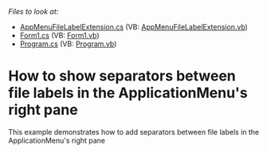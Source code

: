 <!-- default file list -->
*Files to look at*:

* [AppMenuFileLabelExtension.cs](./CS/WindowsApplication8/AppMenuFileLabelExtension.cs) (VB: [AppMenuFileLabelExtension.vb](./VB/WindowsApplication8/AppMenuFileLabelExtension.vb))
* [Form1.cs](./CS/WindowsApplication8/Form1.cs) (VB: [Form1.vb](./VB/WindowsApplication8/Form1.vb))
* [Program.cs](./CS/WindowsApplication8/Program.cs) (VB: [Program.vb](./VB/WindowsApplication8/Program.vb))
<!-- default file list end -->
# How to show separators between file labels in the ApplicationMenu's right pane


<p>This example demonstrates how to add separators between file labels in the ApplicationMenu's right pane</p>

<br/>


